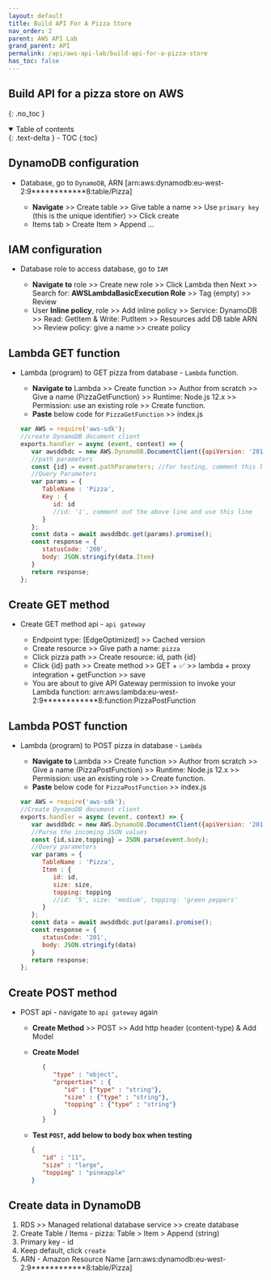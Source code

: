 ```yaml
---
layout: default    
title: Build API For A Pizza Store 
nav_order: 2
parent: AWS API Lab
grand_parent: API
permalink: /api/aws-api-lab/build-api-for-a-pizza-store
has_toc: false
---
```


## Build API for a pizza store on AWS 
{: .no_toc } 

<details open markdown="block">
  <summary>
    Table of contents
  </summary>
  {: .text-delta }
- TOC
{:toc}
</details>

## DynamoDB configuration 

* Database, go to `DynamoDB`, ARN [arn:aws:dynamodb:eu-west-2:9************8:table/Pizza]
   
   * **Navigate** >> Create table >> Give table a name >> Use `primary key` (this is the unique identifier) >> Click create
   * Items tab > Create Item > Append ... 

## IAM configuration 

* Database role to access database, go to `IAM`
   
   * **Navigate to** role >> Create new role >> Click Lambda then Next >> Search for: **AWSLambdaBasicExecution Role** >> Tag (empty) >> Review
   * User **Inline policy**, role >> Add inline policy >> Service: DynamoDB >> Read: GetItem & Write: PutItem >> Resources add DB table ARN >> Review policy: give a name >> create policy 

## Lambda GET function 

* Lambda (program) to GET pizza from database - `Lambda` function. 
   
   * **Navigate to** Lambda >> Create function >> Author from scratch >> Give a name (PizzaGetFunction) >> Runtime: Node.js 12.x >> Permission: use an existing role >> Create function. 
   * **Paste** below code for `PizzaGetFunction` >> index.js
  
   ```js
   var AWS = require('aws-sdk');
   //create DynamoDB document client 
   exports.handler = async (event, context) => {
      var awsddbdc = new AWS.DynamoDB.DocumentClient({apiVersion: '2012-08-10'});
      //path parameters 
      const {id} = event.pathParameters; //for testing, comment this line out. 
      //Query Parameters 
      var params = {
         TableName : 'Pizza', 
         Key : {
            id: id 
            //id: '1', comment out the above line and use this line
         }
      };
      const data = await awsddbdc.get(params).promise();
      const response = {
         statusCode: '200',
         body: JSON.stringify(data.Item)
      }
      return response;
   };
   ```

## Create GET method 

* Create GET method api - `api gateway`
   
   * Endpoint type: [EdgeOptimized] >> Cached version
   * Create resource >> Give path a name: `pizza` 
   * Click pizza path >> Create resource: id, path {id}
   * Click {id} path >> Create method >> GET + ✅ >> lambda + proxy integration + getFunction >> save 
   * You are about to give API Gateway permission to invoke your Lambda function: arn:aws:lambda:eu-west-2:9************8:function:PizzaPostFunction

## Lambda POST function 

* Lambda (program) to POST pizza in database - `Lambda` 
   
   * **Navigate to** Lambda >> Create function >> Author from scratch >> Give a name (PizzaPostFunction) >> Runtime: Node.js 12.x >> Permission: use an existing role >> Create function. 
   * **Paste** below code for `PizzaPostFunction` >> index.js
   
   ```js
   var AWS = require('aws-sdk');
   //Create DynamoDB document client 
   exports.handler = async (event, context) => {
      var awsddbdc = new AWS.DynamoDB.DocumentClient({apiVersion: '2012-08-10'});
      //Parse the incoming JSON values 
      const {id,size,topping} = JSON.parse(event.body);
      //Query parameters 
      var params = {
         TableName : 'Pizza', 
         Item : {
            id: id,
            size: size, 
            topping: topping
            //id: '5', size: 'medium', topping: 'green peppers'
         }
      };
      const data = await awsddbdc.put(params).promise();
      const response = {
         statusCode: '201', 
         body: JSON.stringify(data)
      }
      return response;
   };
   ```

## Create POST method 

* POST api - navigate to `api gateway` again
   * **Create Method** >> POST >> Add http header (content-type) & Add Model  
   
   * **Create Model**

   ```json
         {
            "type" : "object", 
            "properties" : {
               "id" : {"type" : "string"}, 
               "size" : {"type" : "string"},
               "topping" : {"type" : "string"}
            }
         }
   ``` 

   * **Test `POST`, add below to body box when testing** 

   ```json
      {
         "id" : "11",
         "size" : "large", 
         "topping" : "pineapple"
      }
   ```   

## Create data in DynamoDB 

1. RDS >> Managed relational database service >> create database 
2. Create Table / Items - pizza: Table > Item > Append (string)
3. Primary key - id 
4. Keep default, click `create` 
5. ARN - Amazon Resource Name [arn:aws:dynamodb:eu-west-2:9************8:table/Pizza]